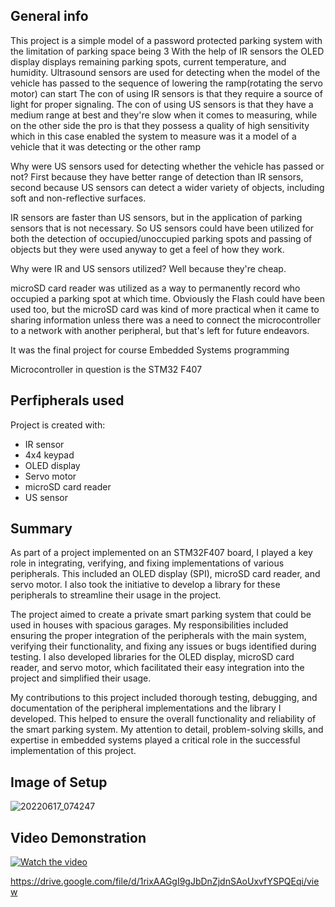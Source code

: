 ## General info
This project is a simple model of a password protected parking system with the limitation of parking space being 3
With the help of IR sensors the OLED display displays remaining parking spots, current temperature, and humidity.
Ultrasound sensors are used for detecting when the model of the vehicle has passed to the sequence of lowering the ramp(rotating the servo motor) can start
The con of using IR sensors is that they require a source of light for proper signaling.
The con of using US sensors is that they have a medium range at best and they're slow when it comes to measuring, while on the other side the pro is that they possess a quality of high sensitivity which in this case enabled the system to measure was it a model of a vehicle that it was detecting or the other ramp

Why were US sensors used for detecting whether the vehicle has passed or not? 
First because they have better range of detection than IR sensors, second because US sensors can detect a wider variety of objects, including soft and non-reflective surfaces.

IR sensors are faster than US sensors, but in the application of parking sensors that is not necessary. So US sensors could have been utilized for both the detection of occupied/unoccupied parking spots and passing of objects but they were used anyway to get a feel of how they work.

Why were IR and US sensors utilized? Well because they're cheap.

microSD card reader was utilized as a way to permanently record who occupied a parking spot at which time. Obviously the Flash could have been used too, but the microSD card was kind of more practical when it came to sharing information unless there was a need to connect the microcontroller to a network with another peripheral, but that's left for future endeavors.

It was the final project for course Embedded Systems programming

Microcontroller in question is the STM32 F407

## Perfipherals used
Project is created with:
* IR sensor
* 4x4 keypad
* OLED display
* Servo motor
* microSD card reader
* US sensor

## Summary

As part of a project implemented on an STM32F407 board, I played a key role in integrating, verifying, and fixing implementations of various peripherals. This included an OLED display (SPI), microSD card reader, and servo motor. I also took the initiative to develop a library for these peripherals to streamline their usage in the project.

The project aimed to create a private smart parking system that could be used in houses with spacious garages. My responsibilities included ensuring the proper integration of the peripherals with the main system, verifying their functionality, and fixing any issues or bugs identified during testing. I also developed libraries for the OLED display, microSD card reader, and servo motor, which facilitated their easy integration into the project and simplified their usage.

My contributions to this project included thorough testing, debugging, and documentation of the peripheral implementations and the library I developed. This helped to ensure the overall functionality and reliability of the smart parking system. My attention to detail, problem-solving skills, and expertise in embedded systems played a critical role in the successful implementation of this project.

## Image of Setup

![20220617_074247](https://github.com/user-attachments/assets/eec63d00-1a03-47e1-bd33-52e6a480ba60)


## Video Demonstration

[![Watch the video](https://img.youtube.com/vi/tBDBV-RO0t0/maxresdefault.jpg)](https://youtu.be/tBDBV-RO0t0)

https://drive.google.com/file/d/1rixAAGgI9gJbDnZjdnSAoUxvfYSPQEqi/view
